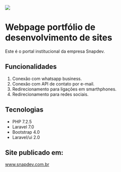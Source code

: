 <img src="https://www.snapdev.com.br/img/logo.png">

# Webpage portfólio de desenvolvimento de sites
Este é o portal institucional da empresa Snapdev. <br>

## Funcionalidades
1. Conexão com whatsapp business.
2. Conexão com API de contato por e-mail.
3. Redirecionamento para ligações em smarthphones.
4. Redirecionamento para redes sociais.
 
## Tecnologias
<ul>
    <li>PHP 7.2.5</li>
    <li>Laravel 7.0</li>
    <li>Bootstrap 4.0</li>
    <li>Laravel/ui 2.0</li>
</ul>

## Site publicado em:
<a href="www.snapdev.com.br"> www.snapdev.com.br </a>


